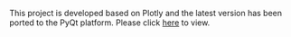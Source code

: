 This project is developed based on Plotly and the latest version has been ported to the PyQt platform. Please click [here](https://github.com/georgez9/BCI_Qt) to view.
